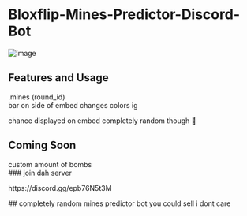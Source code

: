 # Bloxflip-Mines-Predictor-Discord-Bot

![image](https://user-images.githubusercontent.com/98252854/188293590-e06cf5df-64a1-4d41-b2c0-ae90f62e51a7.png)

## Features and Usage
<p>.mines (round_id)<br>
bar on side of embed changes colors ig</p>
chance displayed on embed completely random though 🤷</p>

## Coming Soon
<p>custom amount of bombs<br>
### join dah server<br>
<p>https://discord.gg/epb76N5t3M<br>
<p>## completely random mines predictor bot you could sell i dont care<br>
